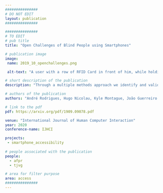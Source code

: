 ```yaml
---
###############
# DO NOT EDIT
layout: publication
###############

###############
# TO EDIT
# pub title
title: "Open Challenges of Blind People using Smartphones"

# publication image
image:
 name: 2019_10_openchallenges.png

 alt-text: "A user with a row of RFID Card in front of him, while holding one close to the RFID reader.." # provide a short description for the image #a11y

# short description of the publication
description: "Through a multiple methods approach we identify and validate challenges locally with a diverse set of user expertise and devices, and at scale through the analyses of the largest Android and iOS dedicate forums for blind people. We contribute with a prioritized corpus of smartphone challenges for blind people, and a discussion on a set of directions for future research that tackle the open and often overlooked challenges."

# authors of the publication
authors: "André Rodrigues, Hugo Nicolau, Kyle Montague, João Guerreiro and Tiago Guerreiro"

# link to the pdf
pdf: https://arxiv.org/pdf/1909.09078.pdf

venue: "International Journal of Human Computer Interaction"
year: 2020
conference-name: IJHCI

projects:
 - smartphone_accessibility
 
# people associated with the publication
people:
  - afpr
  - tjvg

# area for filter purpose
area: access
###############
---
```

